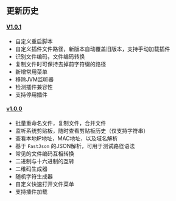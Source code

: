## 更新历史

#### [V1.0.1](http://share.qiniu.segocat.com/tool/wetool/wetool-1.0.1.zip)

- 自定义重启脚本
- 自定义插件文件路径，新版本自动覆盖旧版本，支持手动加载插件
- 识别文件编码，文件编码转换
- 复制文件时可保持去掉前字符缀的路径
- 新增常用菜单
- 移除JVM监听器
- 检测插件兼容性
- 支持停用插件

#### [v1.0.0](http://share.qiniu.segocat.com/tool/wetool/wetool.zip)

- 批量重命名文件，复制文件，合并文件
- 监听系统剪贴板，随时查看剪贴板历史（仅支持字符串）
- 查看本地IP地址，MAC地址，以及域名解析
- 基于 `FastJson` 的JSON解析，可用于测试路径语法
- 常见的文件编码互相转换
- 二进制与十六进制的互转
- 二维码生成器
- 随机字符生成器
- 自定义快速打开文件菜单
- 支持插件加载
